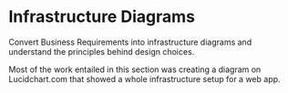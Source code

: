 # Infrastructure Diagrams
Convert Business Requirements into infrastructure diagrams and understand the principles behind design choices.

Most of the work entailed in this section was creating a diagram on Lucidchart.com that showed a whole infrastructure setup for a web app.
